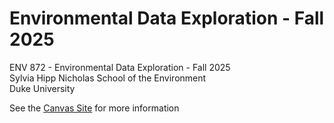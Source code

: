 # Environmental Data Exploration - Fall 2025
ENV 872 - Environmental Data Exploration - Fall 2025  
Sylvia Hipp 
Nicholas School of the Environment  
Duke University  

See the [Canvas Site](https://canvas.duke.edu/courses/62351) for more information
